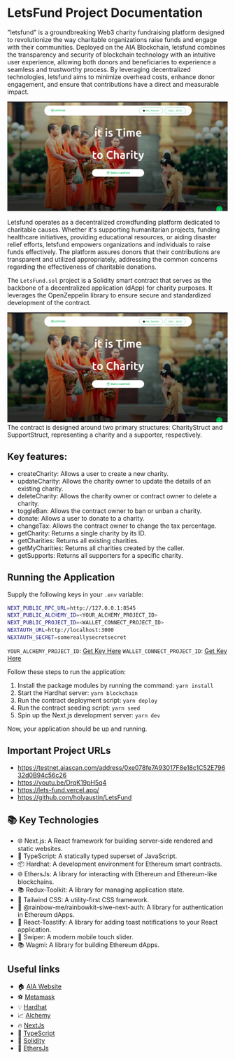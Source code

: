 # LetsFund Project Documentation

"letsfund" is a groundbreaking Web3 charity fundraising platform designed to revolutionize the way charitable organizations raise funds and engage with their communities. Deployed on the AIA Blockchain, letsfund combines the transparency and security of blockchain technology with an intuitive user experience, allowing both donors and beneficiaries to experience a seamless and trustworthy process. By leveraging decentralized technologies, letsfund aims to minimize overhead costs, enhance donor engagement, and ensure that contributions have a direct and measurable impact.

![Charity Marketplace](./screenshots/letsfund2.png)

Letsfund operates as a decentralized crowdfunding platform dedicated to charitable causes. Whether it's supporting humanitarian projects, funding healthcare initiatives, providing educational resources, or aiding disaster relief efforts, letsfund empowers organizations and individuals to raise funds effectively. The platform assures donors that their contributions are transparent and utilized appropriately, addressing the common concerns regarding the effectiveness of charitable donations.

The `LetsFund.sol` project is a Solidity smart contract that serves as the backbone of a decentralized application (dApp) for charity purposes. It leverages the OpenZeppelin library to ensure secure and standardized development of the contract.

![Charity Marketplace](./screenshots/letsfund2.png)
The contract is designed around two primary structures: CharityStruct and SupportStruct, representing a charity and a supporter, respectively.

## Key features:

- createCharity: Allows a user to create a new charity.
- updateCharity: Allows the charity owner to update the details of an existing charity.
- deleteCharity: Allows the charity owner or contract owner to delete a charity.
- toggleBan: Allows the contract owner to ban or unban a charity.
- donate: Allows a user to donate to a charity.
- changeTax: Allows the contract owner to change the tax percentage.
- getCharity: Returns a single charity by its ID.
- getCharities: Returns all existing charities.
- getMyCharities: Returns all charities created by the caller.
- getSupports: Returns all supporters for a specific charity.

## Running the Application

Supply the following keys in your `.env` variable:

```sh
NEXT_PUBLIC_RPC_URL=http://127.0.0.1:8545
NEXT_PUBLIC_ALCHEMY_ID=<YOUR_ALCHEMY_PROJECT_ID>
NEXT_PUBLIC_PROJECT_ID=<WALLET_CONNECT_PROJECT_ID>
NEXTAUTH_URL=http://localhost:3000
NEXTAUTH_SECRET=somereallysecretsecret
```

`YOUR_ALCHEMY_PROJECT_ID`: [Get Key Here](https://dashboard.alchemy.com/)
`WALLET_CONNECT_PROJECT_ID`: [Get Key Here](https://cloud.walletconnect.com/sign-in)

Follow these steps to run the application:

1. Install the package modules by running the command: `yarn install`
2. Start the Hardhat server: `yarn blockchain`
3. Run the contract deployment script: `yarn deploy`
4. Run the contract seeding script: `yarn seed`
5. Spin up the Next.js development server: `yarn dev`

Now, your application should be up and running.

## Important Project URLs

- https://testnet.aiascan.com/address/0xe078fe7A93017F8e18c1C52E79632d0B94c56c26
- https://youtu.be/DrqK19pH5q4
- https://lets-fund.vercel.app/
- https://github.com/holyaustin/LetsFund

## 📚 Key Technologies

- 🌐 Next.js: A React framework for building server-side rendered and static websites.
- 📘 TypeScript: A statically typed superset of JavaScript.
- 📦 Hardhat: A development environment for Ethereum smart contracts.
- 🌐 EthersJs: A library for interacting with Ethereum and Ethereum-like blockchains.
- 📚 Redux-Toolkit: A library for managing application state.
- 🎨 Tailwind CSS: A utility-first CSS framework.
- 🌈 @rainbow-me/rainbowkit-siwe-next-auth: A library for authentication in Ethereum dApps.
- 📝 React-Toastify: A library for adding toast notifications to your React application.
- 📜 Swiper: A modern mobile touch slider.
- 📚 Wagmi: A library for building Ethereum dApps.

## Useful links

- 🏠 [AIA Website](https://www.aiachain.org/en)
- ⚽ [Metamask](https://metamask.io/)
- 💡 [Hardhat](https://hardhat.org/)
- 📈 [Alchemy](https://dashboard.alchemy.com/)
- 🔥 [NextJs](https://nextjs.org/)
- 🎅 [TypeScript](https://www.typescriptlang.org/)
- 🐻 [Solidity](https://soliditylang.org/)
- 👀 [EthersJs](https://docs.ethers.io/v5/)